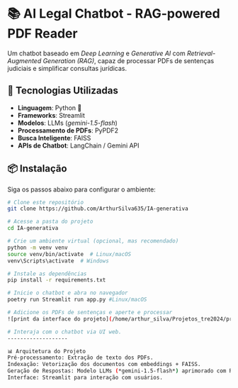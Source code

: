 # 📚 AI Legal Chatbot - RAG-powered PDF Reader

Um chatbot baseado em *Deep Learning* e *Generative AI* com *Retrieval-Augmented Generation (RAG)*, capaz de processar PDFs de sentenças judiciais e simplificar consultas jurídicas.

## 🚀 Tecnologias Utilizadas

- **Linguagem**: Python 🐍  
- **Frameworks**: Streamlit  
- **Modelos**: LLMs (*gemini-1.5-flash*)  
- **Processamento de PDFs**: PyPDF2  
- **Busca Inteligente**: FAISS 
- **APIs de Chatbot**: LangChain / Gemini API  

## 📦 Instalação

Siga os passos abaixo para configurar o ambiente:

```bash
# Clone este repositório
git clone https://github.com/ArthurSilva635/IA-generativa

# Acesse a pasta do projeto
cd IA-generativa

# Crie um ambiente virtual (opcional, mas recomendado)
python -m venv venv
source venv/bin/activate  # Linux/macOS
venv\Scripts\activate  # Windows

# Instale as dependências
pip install -r requirements.txt

# Inicie o chatbot e abra no navegador
poetry run Streamlit run app.py #Linux/macOS

# Adicione os PDFs de sentenças e aperte e processar
![print da interface do projeto](/home/arthur_silva/Projetos_tre2024/projeto_Open_Langchain_Streamlit_RAG/utils/img/img1.PNG)

# Interaja com o chatbot via UI web.
-------------------

📊 Arquitetura do Projeto
Pré-processamento: Extração de texto dos PDFs.
Indexação: Vetorização dos documentos com embeddings + FAISS.
Geração de Respostas: Modelo LLMs (*gemini-1.5-flash*) aprimorado com RAG.
Interface: Streamlit para interação com usuários.
